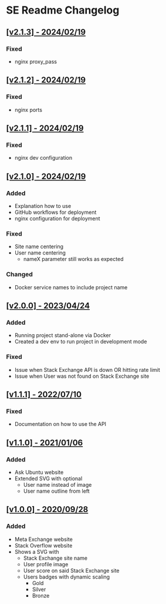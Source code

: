# SE Readme Changelog

## [[v2.1.3] - 2024/02/19](https://github.com/squeeble-ink/stackexchange.readme-stats/releases/tag/v2.1.3)

### Fixed

- nginx proxy_pass

## [[v2.1.2] - 2024/02/19](https://github.com/squeeble-ink/stackexchange.readme-stats/releases/tag/v2.1.2)

### Fixed

- nginx ports

## [[v2.1.1] - 2024/02/19](https://github.com/squeeble-ink/stackexchange.readme-stats/releases/tag/v2.1.1)

### Fixed

- nginx dev configuration

## [[v2.1.0] - 2024/02/19](https://github.com/squeeble-ink/stackexchange.readme-stats/releases/tag/v2.1.0)

### Added

- Explanation how to use
- GitHub workflows for deployment
- nginx configuration for deployment

### Fixed

- Site name centering
- User name centering
  - nameX parameter still works as expected

### Changed

- Docker service names to include project name

## [[v2.0.0] - 2023/04/24](https://github.com/squeeble-ink/stackexchange.readme-stats/releases/tag/v2.0.0)

### Added

- Running project stand-alone via Docker
- Created a dev env to run project in development mode

### Fixed

- Issue when Stack Exchange API is down OR hitting rate limit
- Issue when User was not found on Stack Exchange site

## [[v1.1.1] - 2022/07/10](https://github.com/squeeble-ink/stackexchange.readme-stats/releases/tag/v1.1.1)

### Fixed

- Documentation on how to use the API

## [[v1.1.0] - 2021/01/06](https://github.com/squeeble-ink/stackexchange.readme-stats/releases/tag/v1.1.0)

### Added

- Ask Ubuntu website
- Extended SVG with optional
  - User name instead of image
  - User name outline from left

## [[v1.0.0] - 2020/09/28](https://github.com/squeeble-ink/stackexchange.readme-stats/releases/tag/v1.0.0)

### Added

- Meta Exchange website
- Stack Overflow website
- Shows a SVG with
  - Stack Exchange site name
  - User profile image
  - User score on said Stack Exchange site
  - Users badges with dynamic scaling
    - Gold
    - Silver
    - Bronze

